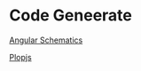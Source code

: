 # Code Geneerate

[Angular Schematics](https://angular.io/guide/schematics)

[Plopjs](https://github.com/plopjs/plop)


